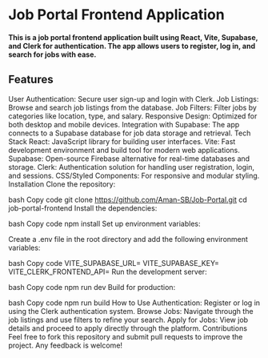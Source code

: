 # Job Portal Frontend Application
#### This is a job portal frontend application built using React, Vite, Supabase, and Clerk for authentication. The app allows users to register, log in, and search for jobs with ease.

## Features
User Authentication: Secure user sign-up and login with Clerk.
Job Listings: Browse and search job listings from the database.
Job Filters: Filter jobs by categories like location, type, and salary.
Responsive Design: Optimized for both desktop and mobile devices.
Integration with Supabase: The app connects to a Supabase database for job data storage and retrieval.
Tech Stack
React: JavaScript library for building user interfaces.
Vite: Fast development environment and build tool for modern web applications.
Supabase: Open-source Firebase alternative for real-time databases and storage.
Clerk: Authentication solution for handling user registration, login, and sessions.
CSS/Styled Components: For responsive and modular styling.
Installation
Clone the repository:

bash
Copy code
git clone https://github.com/Aman-SB/Job-Portal.git
cd job-portal-frontend
Install the dependencies:

bash
Copy code
npm install
Set up environment variables:

Create a .env file in the root directory and add the following environment variables:

bash
Copy code
VITE_SUPABASE_URL=<your-supabase-url>
VITE_SUPABASE_KEY=<your-supabase-anon-key>
VITE_CLERK_FRONTEND_API=<your-clerk-frontend-api>
Run the development server:

bash
Copy code
npm run dev
Build for production:

bash
Copy code
npm run build
How to Use
Authentication: Register or log in using the Clerk authentication system.
Browse Jobs: Navigate through the job listings and use filters to refine your search.
Apply for Jobs: View job details and proceed to apply directly through the platform.
Contributions
Feel free to fork this repository and submit pull requests to improve the project. Any feedback is welcome!
